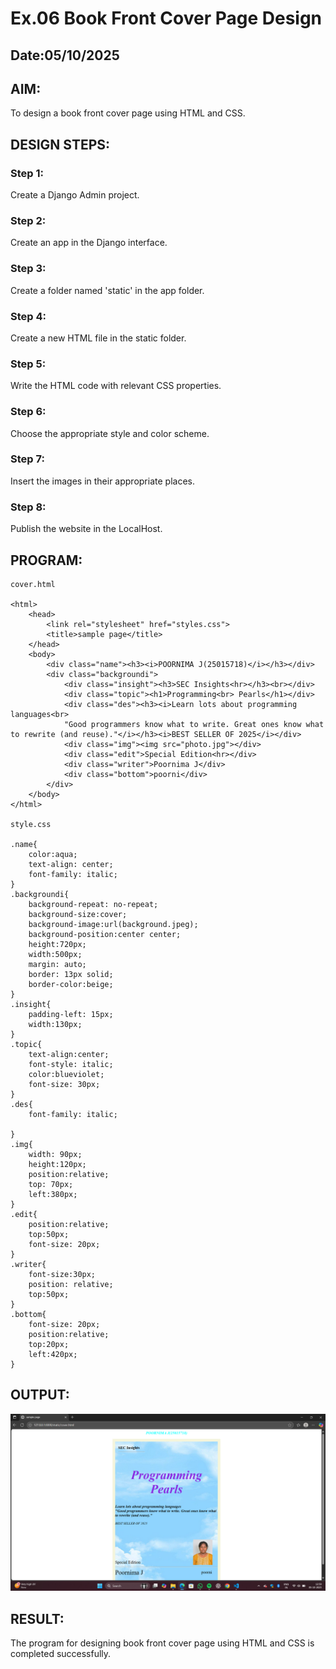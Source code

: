 # Ex.06 Book Front Cover Page Design
## Date:05/10/2025

## AIM:
To design a book front cover page using HTML and CSS.

## DESIGN STEPS:

### Step 1:
Create a Django Admin project.

### Step 2:
Create an app in the Django interface.

### Step 3:
Create a folder named 'static' in the app folder.

### Step 4:
Create a new HTML file in the static folder.

### Step 5:
Write the HTML code with relevant CSS properties.

### Step 6:
Choose the appropriate style and color scheme.

### Step 7:
Insert the images in their appropriate places.

### Step 8:
Publish the website in the LocalHost.

## PROGRAM:
```
cover.html

<html>
    <head>
        <link rel="stylesheet" href="styles.css">
        <title>sample page</title>
    </head>
    <body>
        <div class="name"><h3><i>POORNIMA J(25015718)</i></h3></div>
        <div class="backgroundi">
            <div class="insight"><h3>SEC Insights<hr></h3><br></div>
            <div class="topic"><h1>Programming<br> Pearls</h1></div>
            <div class="des"><h3><i>Learn lots about programming languages<br>
            "Good programmers know what to write. Great ones know what to rewrite (and reuse)."</i></h3><i>BEST SELLER OF 2025</i></div>
            <div class="img"><img src="photo.jpg"></div>
            <div class="edit">Special Edition<hr></div>
            <div class="writer">Poornima J</div>
            <div class="bottom">poorni</div>
        </div>
    </body>
</html>

style.css

.name{
    color:aqua;
    text-align: center;
    font-family: italic;
}
.backgroundi{
    background-repeat: no-repeat;
    background-size:cover;
    background-image:url(background.jpeg);
    background-position:center center;
    height:720px;
    width:500px;
    margin: auto;
    border: 13px solid;
    border-color:beige;
}
.insight{
    padding-left: 15px;
    width:130px;
}
.topic{
    text-align:center;
    font-style: italic;
    color:blueviolet;
    font-size: 30px;
}
.des{
    font-family: italic;

}
.img{
    width: 90px; 
    height:120px;
    position:relative;
    top: 70px;
    left:380px; 
}
.edit{
    position:relative;
    top:50px;
    font-size: 20px;
}
.writer{
    font-size:30px;
    position: relative;
    top:50px; 
}
.bottom{
    font-size: 20px;
    position:relative;
    top:20px;
    left:420px;
}

```

## OUTPUT:
![alt text](<covers/bookapp/static/Screenshot (55).png>)


## RESULT:
The program for designing book front cover page using HTML and CSS is completed successfully.
